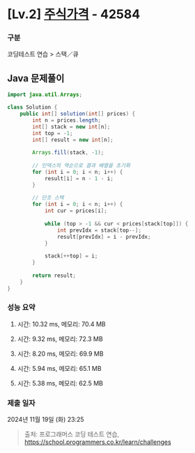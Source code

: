 # [Lv.2] [주식가격](https://school.programmers.co.kr/learn/courses/30/lessons/42584?language=java) - 42584 

### 구분

코딩테스트 연습 > 스택／큐

## Java 문제풀이

```java
import java.util.Arrays;

class Solution {
    public int[] solution(int[] prices) {
        int n = prices.length;
        int[] stack = new int[n];                
        int top = -1;
        int[] result = new int[n];                
        
        Arrays.fill(stack, -1);
                        
        // 인덱스의 역순으로 결과 배열을 초기화        
        for (int i = 0; i < n; i++) {
            result[i] = n - 1 - i;
        }
        
        // 단조 스택
        for (int i = 0; i < n; i++) {
            int cur = prices[i];
            
            while (top > -1 && cur < prices[stack[top]]) {
                int prevIdx = stack[top--];
                result[prevIdx] = i - prevIdx;
            }
            
            stack[++top] = i;
        }
        
        return result;
    }
}
```

### 성능 요약

1. 시간: 10.32 ms, 메모리: 70.4 MB

2. 시간: 9.32 ms, 메모리: 72.3 MB
3. 시간: 8.20 ms, 메모리: 69.9 MB
4. 시간: 5.94 ms, 메모리: 65.1 MB
5. 시간: 5.38 ms, 메모리: 62.5 MB

### 제출 일자

2024년 11월 19일 (화) 23:25

> 출처: 프로그래머스 코딩 테스트 연습, https://school.programmers.co.kr/learn/challenges